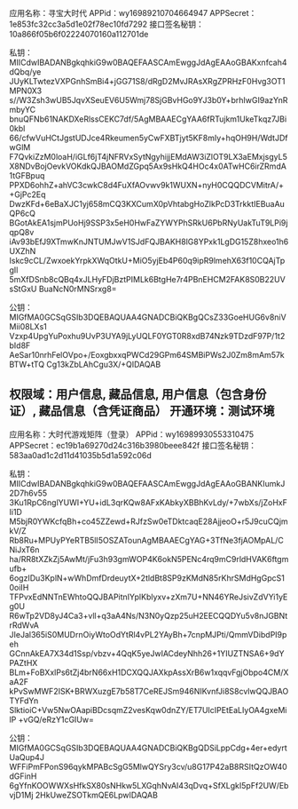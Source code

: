 
应用名称：寻宝大时代
APPid：wy16989210704664947
APPSecret：1e853fc32cc3a5d1e02f78ec10fd7292
接口签名秘钥：10a866f05b6f02224070160a112701de

私钥：
MIICdwIBADANBgkqhkiG9w0BAQEFAASCAmEwggJdAgEAAoGBAKxnfcah4dQbq/ye
JUyKLTwtezVXPGnhSmBi4+jGG71S8/dRgD2MvJRAsXRgZPRHzF0Hvg3OT1MPN0X3
s//W3Zsh3wUB5JqvXSeuEV6U5Wmj78SjGBvHGo9YJ3b0Y+brhIwGI9azYnRmbyYC
bnuQFNb61NAKDXeRlssCEKC7df/5AgMBAAECgYAA6fRTujkm1UkeTkqz7JBi0kbl
66/cfwVuHCtJgstUDJce4Rkeumen5yCwFXBTjyt5KF8mIy+hqOH9H/WdtJDfwGlM
F7QvkiZzM0loaH/iGLf6jT4jNFRVxSytNgyhijjEMdAW3iZlOT9LX3aEMxjsgyL5
X8NDvBojOevkVOKdkQJBAOMdZGpq5Ax9sHkQ4HOc4x0ATwHC6irZRmdA1tGFBpuq
PPXD6ohhZ+ahVC3cwkC8d4FuXfAOvwv9k1WUXN+nyH0CQQDCVMitrA/++GjPc2Eq
DwzKFd+6eBaXJC1yj658mCQ3KXCumX0pVhtabgHoZlkPcD3TrkktIEBuaAuQP6cQ
BGotAkEA1sjmPUoHj9SSP3x5eH0HwFaZYWYPhSRkU6PbRNyUakTuT9LPi9jqpQ8v
iAv93bEfJ9XTmwKnJNTUMJwV1SJdFQJBAKH8lG8YPxk1LgDG15Z8hxeo1h6UXZhN
Iskc9cCL/ZwxoekYrpkXWqOtkU+MiO5yjEb4P60q9ipR9lmehX63f10CQAjTpgIl
5mXfDSnb8cQBq4xJLHyFDjBztPIMLk6BtgHe7r4PBnEHCM2FAK8S0B22UVsStGxU
BuaNcN0rMNSrxg8=

公钥：
MIGfMA0GCSqGSIb3DQEBAQUAA4GNADCBiQKBgQCsZ33GoeHUG6v8niVMii08LXs1
Vzxp4UpgYuPoxhu9UvP3UYA9jLyUQLF0YGT0R8xdB74Nzk9TDzdF97P/1t2bId8F
AeSar10nrhFelOVpo+/EoxgbxxqPWCd29GPm64SMBiPWs2J0Zm8mAm57kBTW+tTQ
Cg13kZbLAhCgu3X/+QIDAQAB

权限域：用户信息, 藏品信息, 用户信息（包含身份证）, 藏品信息（含凭证商品）
开通环境：测试环境
----------------------------------------------------------------


应用名称：大时代游戏矩阵（登录）
APPid：wy16989930553310475
APPSecret：ec19b1a69270d24c316b3980beee842f
接口签名秘钥：583aa0ad1c2d11d41035b5d1a592c06d

私钥：
MIICdwIBADANBgkqhkiG9w0BAQEFAASCAmEwggJdAgEAAoGBANKIumkJ2D7h6v55
3Ku1RpC6nglYUWI+YU+idL3qrKQw8AFxKAbkyXBBhKvLdy/+7wbXs/jZoHxFIi1D
M5bjR0YWKcfqBh+co45ZZewd+RJfzSw0eTDktcaqE28AjjeoO+r5J9cuCQjmkV/Z
Rb8Ru+MPUyPYeRTB5lI5OSZATounAgMBAAECgYAG+3TfNe3fjAOMpAL/CNiJxT6n
ha/RR8tXZkZj5AwMt/jFu3h93gmWOP4K6okN5PENc4rq9mC9rldHVAK6ftgmufb+
6ogzIDu3KplN+wWhDmfDrdeuytX+2tldBt8SP9zKMdN85rKhrSMdHgGpcS10oiIH
TFPvxEdNNTnEWhtoQQJBAPitnIYplKblyxv+zXm7U+NN46YReJsivZdVYi1yEg0U
R6wTp2VD8yJ4Ca3+vll+q3aA4Ns/N3N0yQzp25uH2EECQQDYu5v8nJGBNtrRdWvA
JIeJal365iS0MUDrnOiyWtoOdYtRl4vPL2YAyBh+7cnpMJPti/QmmVDibdPI9peh
GCnnAkEA7X34d1Ssp/vbzv+4QqK5yeJwIACdeyNhh26+1YIUZTNSA6+9dYPAZtHX
BLm+FoBXxlPs6tZj4brN66xH1DCXQQJAXkpAssXrB6w1xqqvFgjObpo4CM/XaA2F
kPvSwMWF2ISK+BRWXuzgE7b58T7CeREJSm946NIKvnfJi8S8cvlwQQJBAOTYFdYn
SlktioiC+Vw5NwOAapiBDcsqmZ2vesKqw0dnZY/ET7UIcIPEtEaLIyOA4gxeMilP
+vGQ/eRzY1cGIUw=

公钥：
MIGfMA0GCSqGSIb3DQEBAQUAA4GNADCBiQKBgQDSiLppCdg+4er+edyrtUaQup4J
WFFiPmFPonS96qykMPABcSgG5MlwQYSry3cv/u8G17P42aB8RSItQzOW40dGFinH
6gYfnKOOWWXsHfkSX80sNHkw5LXGqhNvAI43qDvq+SfXLgkI5pFf2UW/EbvjD1Mj
2HkUweZSOTkmQE6LpwIDAQAB
